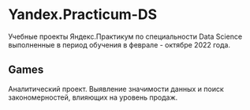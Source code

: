 # Yandex.Practicum-DS
Учебные проекты Яндекс.Практикум по специальности Data Science выполненные в период обучения в феврале - октябре 2022 года.

## Games
Аналитический проект. Выявление значимости данных и поиск закономерностей, влияющих на уровень продаж.
